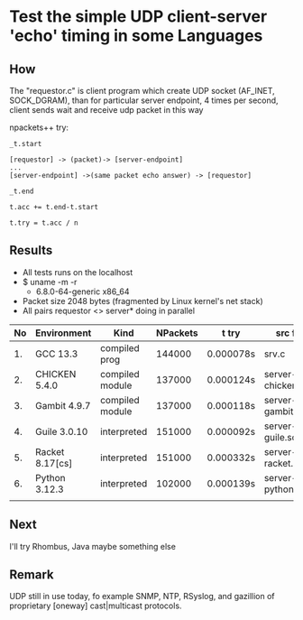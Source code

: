 # Test the simple UDP client-server 'echo' timing in some Languages

## How

The "requestor.c" is client program which create UDP socket (AF\_INET, SOCK\_DGRAM),
than for particular server endpoint, 4 times per second, client sends wait and receive udp packet
in this way

npackets++ try:

    _t.start

    [requestor] -> (packet)-> [server-endpoint]
    ...
    [server-endpoint] ->(same packet echo answer) -> [requestor]

    _t.end

    t.acc += t.end-t.start

    t.try = t.acc / n


## Results

* All tests runs on the localhost
* $ uname -m -r
   - 6.8.0-64-generic x86_64
* Packet size 2048 bytes
   (fragmented by Linux kernel's net stack)
* All pairs requestor <> server* doing in parallel

| No | Environment     | Kind            | NPackets | t try     | src file           |
|----|-----------------|-----------------|----------|-----------|--------------------|
| 1. | GCC 13.3        | compiled prog   | 144000   | 0.000078s | srv.c              |
| 2. | CHICKEN 5.4.0   | compiled module | 137000   | 0.000124s | server-chicken.scm |
| 3. | Gambit 4.9.7    | compiled module | 137000   | 0.000118s | server-gambit.scm  |
| 4. | Guile 3.0.10    | interpreted     | 151000   | 0.000092s | server-guile.scm   |
| 5. | Racket 8.17[cs] | interpreted     | 151000   | 0.000332s | server-racket.scm  |
| 6. | Python 3.12.3   | interpreted     | 102000   | 0.000139s | server-python.py   |
|    |                 |                 |          |           |                    |


## Next

I'll try Rhombus, Java maybe something else

## Remark

UDP still in use today, fo example SNMP, NTP, RSyslog, and gazillion of proprietary [oneway] cast|multicast protocols.
